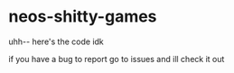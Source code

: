 # neos-shitty-games

uhh-- here's the code idk

if you have a bug to report go to issues and ill check it out

